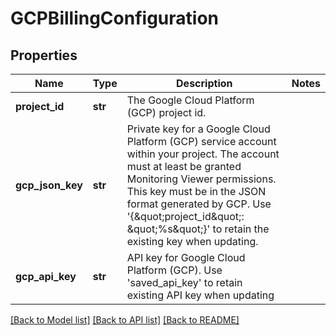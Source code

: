 # GCPBillingConfiguration

## Properties
Name | Type | Description | Notes
------------ | ------------- | ------------- | -------------
**project_id** | **str** | The Google Cloud Platform (GCP) project id. | 
**gcp_json_key** | **str** | Private key for a Google Cloud Platform (GCP) service account within your project.  The account must at least be granted Monitoring Viewer permissions.  This key must be in the JSON format generated by GCP. Use &#39;{\&quot;project_id\&quot;: \&quot;%s\&quot;}&#39; to retain the existing key when updating. | 
**gcp_api_key** | **str** | API key for Google Cloud Platform (GCP). Use &#39;saved_api_key&#39; to retain existing API key when updating | 

[[Back to Model list]](../README.md#documentation-for-models) [[Back to API list]](../README.md#documentation-for-api-endpoints) [[Back to README]](../README.md)


